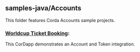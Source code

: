 ## samples-java/Accounts

This folder features Corda Accounts sample projects.

### [Worldcup Ticket Booking](./worldcupticketbooking):
This CorDapp demonstrates an Account and Token integration.
